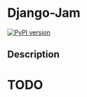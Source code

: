# Django-Jam

[![PyPI version](https://badge.fury.io/py/django-jam.svg)](https://badge.fury.io/py/django-jam)


## Description

# TODO
